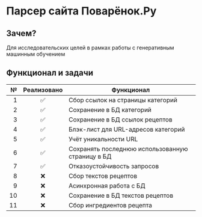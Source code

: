# Парсер сайта Поварёнок.Ру

## Зачем?

Для исследовательских целей в рамках работы с генеративным машинным обучением

## Функционал и задачи

|   № | Реализовано | Функционал                                       |
| --: | :---------: | ------------------------------------------------ |
|   1 |     ✅      | Сбор ссылок на страницы категорий                |
|   2 |     ✅      | Сохранение в БД категорий                        |
|   3 |     ✅      | Сохранение в БД ссылок рецептов                  |
|   4 |     ✅      | Блэк-лист для URL-адресов категорий              |
|   5 |     ✅      | Учёт уникальности URL                            |
|   6 |     ✅      | Сохранять последнюю использованную страницу в БД |
|   7 |     ✅      | Отказоустойчивость запросов                      |
|   8 |     ❌      | Сбор текстов рецептов                            |
|   9 |     ❌      | Асинхронная работа с БД                          |
|  10 |     ❌      | Сохранение в БД текстов рецептов                 |
|  11 |     ❌      | Сбор ингредиентов рецепта                        |
